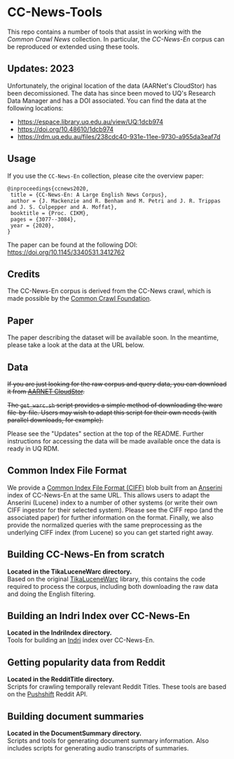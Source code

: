 # CC-News-Tools
This repo contains a number of tools that assist in working with the
*Common Crawl News* collection. In particular, the *CC-News-En* corpus
can be reproduced or extended using these tools. 

## Updates: 2023
Unfortunately, the original location of the data (AARNet's CloudStor) has been decomissioned.
The data has since been moved to UQ's Research Data Manager and has a DOI associated. You can find the data at the following locations:
- https://espace.library.uq.edu.au/view/UQ:1dcb974
- https://doi.org/10.48610/1dcb974
- https://rdm.uq.edu.au/files/238cdc40-931e-11ee-9730-a955da3eaf7d

## Usage
If you use the `CC-News-En` collection, please cite the overview paper:
```
@inproceedings{ccnews2020,
 title = {CC-News-En: A Large English News Corpus},
 author = {J. Mackenzie and R. Benham and M. Petri and J. R. Trippas and J. S. Culpepper and A. Moffat},
 booktitle = {Proc. CIKM},
 pages = {3077--3084},
 year = {2020},
}
```
The paper can be found at the following DOI: https://doi.org/10.1145/3340531.3412762

## Credits
The CC-News-En corpus is derived from the CC-News crawl, which is made
possible by the [Common Crawl Foundation](https://commoncrawl.org/).

## Paper
The paper describing the dataset will be available soon. In the meantime, please take a look at the data
at the URL below.

## Data
~~If you are just looking for the raw corpus and query data, you can download it 
from [AARNET CloudStor](https://cloudstor.aarnet.edu.au/plus/s/M8BvXxe6faLZ4uE).~~

~~The `get_warc.sh` script provides a simple method of downloading the warc file-by-file. Users may wish to
adapt this script for their own needs (with parallel downloads, for example).~~

Please see the "Updates" section at the top of the README. Further instructions for accessing the data will be made available once the data is ready in UQ RDM.


## Common Index File Format
We provide a [Common Index File Format (CIFF)](https://github.com/osirrc/ciff) 
blob built from an [Anserini](https://github.com/castorini/anserini) index of CC-News-En
at the same URL. This allows users to adapt the Anserini (Lucene) index to a number of
other systems (or write their own CIFF ingestor for their selected system). Please see
the CIFF repo (and the associated paper) for further information on the format.
Finally, we also provide the normalized queries with the same preprocessing as the
underlying CIFF index (from Lucene) so you can get started right away.

## Building CC-News-En from scratch
**Located in the TikaLuceneWarc directory.**\
Based on the original [TikaLuceneWarc](https://github.com/mpetri/TikaLuceneWarc)
library, this contains the code required to process the corpus, including
both downloading the raw data and doing the English filtering.

## Building an Indri Index over CC-News-En
**Located in the IndriIndex directory.**\
Tools for building an [Indri](http://www.lemurproject.org/indri/) index over 
CC-News-En. 

## Getting popularity data from Reddit
**Located in the RedditTitle directory.**\
Scripts for crawling temporally relevant Reddit Titles. These tools are based
on the [Pushshift](https://github.com/pushshift/api) Reddit API.

## Building document summaries
**Located in the DocumentSummary directory.**\
Scripts and tools for generating document summary information. Also includes
scripts for generating audio transcripts of summaries.


